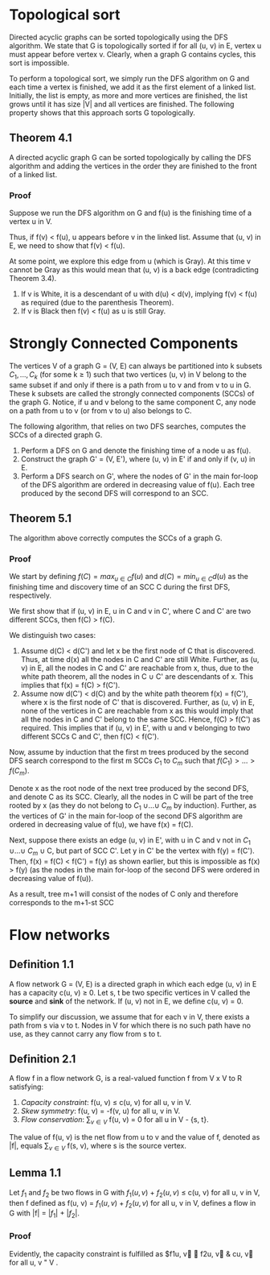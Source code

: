 # Topological sort
Directed acyclic graphs can be sorted topologically using the DFS algorithm.
We state that G is topologically sorted if for all (u, v) in E, vertex u must appear before vertex v. Clearly, when a graph G contains cycles, this sort is impossible.

To perform a topological sort, we simply run the DFS algorithm on G and each time a vertex is finished, we add it as the first element of a linked list. Initially, the list is empty, as more and more vertices are finished, the list grows until it has size |V| and all vertices are finished. The following property shows that this approach sorts G topologically.
## Theorem 4.1
A directed acyclic graph G can be sorted topologically by calling the DFS algorithm and adding the vertices in the order they are finished to the front of a linked list.
### Proof
Suppose we run the DFS algorithm on G and f(u) is the finishing time of a vertex u in V. 

Thus, if f(v) $\lt$ f(u), u appears before v in the linked list. Assume that (u, v) in E, we need to show that f(v) $\lt$ f(u).

At some point, we explore this edge from u (which is Gray). At this time v cannot be Gray as this would mean that (u, v) is a back edge (contradicting Theorem 3.4). 
1. If v is White, it is a descendant of u with d(u) $\lt$ d(v), implying f(v) $\lt$ f(u) as required (due to the parenthesis Theorem).
2. If v is Black then f(v) $\lt$ f(u) as u is still Gray.
# Strongly Connected Components
The vertices V of a graph G = (V, E) can always be partitioned into k subsets $C_1, . . . , C_k$ (for some k $\ge$ 1) such that two vertices (u, v) in V belong to the same subset if and only if there is a path from u to v and from v to u in G.
These k subsets are called the strongly connected components (SCCs) of the graph G. Notice, if u and v belong to the same component C, any node on a path from u to v (or from v to u) also belongs to C.

The following algorithm, that relies on two DFS searches, computes the SCCs of a directed graph G.
1. Perform a DFS on G and denote the finishing time of a node u as f(u).
2. Construct the graph G' = (V, E'), where (u, v) in E' if and only if (v, u) in E.
3. Perform a DFS search on G', where the nodes of G' in the main for-loop of the DFS algorithm are ordered in decreasing value of f(u).
Each tree produced by the second DFS will correspond to an SCC.
## Theorem 5.1
The algorithm above correctly computes the SCCs of a graph G.
### Proof
We start by defining $f(C) = max_{u \in C} f(u)$ and $d(C) = min_{u \in C} d(u)$ as the finishing time and discovery time of an SCC C during the first DFS, respectively. 

We first show that if (u, v) in E, u in C and v in C', where C and C' are two different SCCs, then f(C) $\gt$ f(C).

We distinguish two cases:
1. Assume d(C) $\lt$ d(C') and let x be the first node of C that is discovered. Thus, at time d(x) all the nodes in C and C' are still White. Further, as (u, v) in E, all the nodes in C and C' are reachable from x, thus, due to the white path theorem, all the nodes in C $\cup$ C' are descendants of x. This implies that f(x) = f(C) $\gt$ f(C').
2. Assume now d(C') $\lt$ d(C) and by the white path theorem f(x) = f(C'), where x is the first node of C' that is discovered. Further, as (u, v) in E, none of the vertices in C are reachable from x as this would imply that all the nodes in C and C' belong to the same SCC. Hence, f(C) $\gt$ f(C') as required. This implies that if (u, v) in E', with u and v belonging to two different SCCs C and C', then f(C) $\lt$ f(C').

Now, assume by induction that the first m trees produced by the second DFS search correspond to the first m SCCs $C_1$ to $C_m$ such that $f(C_1) \gt . . . \gt f(C_m)$.

Denote x as the root node of the next tree produced by the second DFS, and denote C as its SCC. Clearly, all the nodes in C will be part of the tree rooted by x (as they do not belong to $C_1$ $\cup . . . \cup$ $C_m$ by induction). Further, as the vertices of G' in the main for-loop of the second DFS algorithm are ordered in decreasing value of f(u), we have f(x) = f(C). 

Next, suppose there exists an edge (u, v) in E', with u in C and v not in $C_1$ $\cup . . . \cup$ $C_m$ $\cup$ C, but part of SCC C'. Let y in C' be the vertex with f(y) = f(C'). Then, f(x) = f(C) $\lt$ f(C') =  f(y) as shown earlier, but this is impossible as f(x) $\gt$ f(y) (as the nodes in the main for-loop of the second DFS were ordered in decreasing value of f(u)).

As a result, tree m+1 will consist of the nodes of C only and therefore corresponds to the m+1-st SCC
# Flow networks
## Definition 1.1
A flow network G = (V, E) is a directed graph in which each edge (u, v) in E has a capacity c(u, v) $\ge$ 0. Let s, t be two specific vertices in V called the **source** and **sink** of the network. If (u, v) not in E, we define c(u, v) = 0.

To simplify our discussion, we assume that for each v in V, there exists a path from s via v to t. Nodes in V for which there is no such path have no use, as they cannot carry any flow from s to t.
## Definition 2.1
A flow f in a flow network G, is a real-valued function f from V x V to R satisfying:
1. *Capacity constraint*: f(u, v) $\le$ c(u, v) for all u, v in V.
2. *Skew symmetry*: f(u, v) = -f(v, u) for all u, v in V.
3. *Flow conservation*: $\sum_{v \in V}$ f(u, v) = 0 for all u in V - {s, t}.

The value of f(u, v) is the net flow from u to v and the value of f, denoted as |f|, equals $\sum_{v \in V}$ f(s, v), where s is the source vertex.
## Lemma 1.1
Let $f_1$ and $f_2$ be two flows in G with $f_1(u, v)$ + $f_2(u, v)$ $\le$ c(u, v) for all u, v in V, then f defined as f(u, v) = $f_1(u, v)$ + $f_2(u, v)$ for all u, v in V, defines a flow in G with |f| = |$f_1$| + |$f_2$|.
### Proof
Evidently, the capacity constraint is fulfilled as $f1u, v  f2u, v & cu, v for all u, v " V .